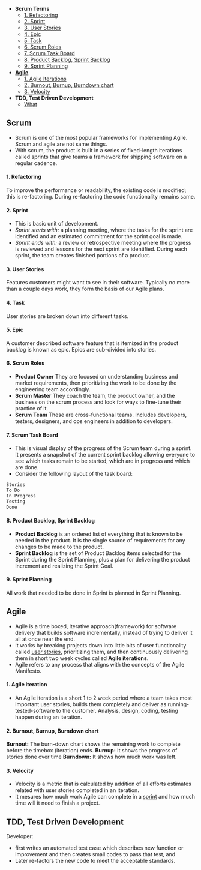 - **Scrum Terms**
  - [1. Refactoring](#rf)
  - [2. Sprint](#sp)
  - [3. User Stories](#us)
  - [4. Epic](#ep)
  - [5. Task](#ta)
  - [6. Scrum Roles](#sr)
  - [7. Scrum Task Board](#st)
  - [8. Product Backlog, Sprint Backlog](#ps)
  - [9. Sprint Planning](#spl)
- **[Agile](#ag)**
  - [1. Agile Iterations](#ai)
  - [2. Burnout, Burnup, Burndown chart](#bc)
  - [3. Velocity](#v)
- **TDD, Test Driven Development**
  - [What](#tdd)

## Scrum
- Scrum is one of the most popular frameworks for implementing Agile. Scrum and agile are not same things.
- With scrum, the product is built in a series of fixed-length iterations called sprints that give teams a framework for shipping software on a regular cadence.

<a name=rf></a>
#### 1. Refactoring
To improve the performance or readability, the existing code is modified; this is re-factoring. During re-factoring the code functionality remains same.

<a name=sp></a>
#### 2. Sprint
- This is basic unit of development.
- _Sprint starts with:_ a planning meeting, where the tasks for the sprint are identified and an estimated commitment for the sprint goal is made.
- _Sprint ends with:_ a review or retrospective meeting where the progress is reviewed and lessons for the next sprint are identified. During each sprint, the team creates finished portions of a product.

<a name=us></a>
#### 3. User Stories
Features customers might want to see in their software. Typically no more than a couple days work, they form the basis of our Agile plans.
<a name=ta></a>
#### 4. Task 
User stories are broken down into different tasks.
<a name=ep></a>
#### 5. Epic 
A customer described software feature that is itemized in the product backlog is known as epic. Epics are sub-divided into stories.

<a name=sr></a>
#### 6. Scrum Roles
- **Product Owner** They are focused on understanding business and market requirements, then prioritizing the work to be done by the engineering team accordingly.
- **Scrum Master** They coach the team, the product owner, and the business on the scrum process and look for ways to fine-tune their practice of it.
- **Scrum Team** These are cross-functional teams. Includes developers, testers, designers, and ops engineers in addition to developers.

<a name=st></a>
#### 7. Scrum Task Board
- This is visual display of the progress of the Scrum team during a sprint. It presents a snapshot of the current sprint backlog allowing everyone to see which tasks remain to be started, which are in progress and which are done.
- Consider the following layout of the task board:
```c
Stories
To Do
In Progress
Testing
Done
```

<a name=ps></a>
#### 8. Product Backlog, Sprint Backlog
- **Product Backlog** is an ordered list of everything that is known to be needed in the product. It is the single source of requirements for any changes to be made to the product.
- **Sprint Backlog** is the set of Product Backlog items selected for the Sprint during the Sprint Planning, plus a plan for delivering the product Increment and realizing the Sprint Goal.

<a name=spl></a>
#### 9. Sprint Planning
 All work that needed to be done in Sprint is planned in Sprint Planning.
<a name=ag></a>
## Agile
- Agile is a time boxed, iterative approach(framework) for software delivery that builds software incrementally, instead of trying to deliver it all at once near the end.
- It works by breaking projects down into little bits of user functionality called [user stories](#us), prioritizing them, and then continuously delivering them in short two week cycles called **Agile iterations**.
- Agile refers to any process that aligns with the concepts of the Agile Manifesto.

<a name=ai></a>
#### 1. Agile iteration
- An Agile iteration is a short 1 to 2 week period where a team takes most important user stories, builds them completely and deliver as running-tested-software to the customer. Analysis, design, coding, testing happen during an iteration.

<a name=bc></a>
#### 2. Burnout, Burnup, Burndown chart
**Burnout:** The burn-down chart shows the remaining work to complete before the timebox (iteration) ends.
**Burnup:** It shows the progress of stories done over time
**Burndown:** It shows how much work was left.

<a name=v></a>
#### 3. Velocity
- Velocity is a metric that is calculated by addition of all efforts estimates related with user stories completed in an iteration. 
- It mesures how much work Agile can complete in a [sprint](#sp) and how much time will it need to finish a project.

<a name=tdd></a>
## TDD, Test Driven Development
Developer:
- first writes an automated test case which describes new function or improvement and then creates small codes to pass that test, and
- Later re-factors the new code to meet the acceptable standards.
